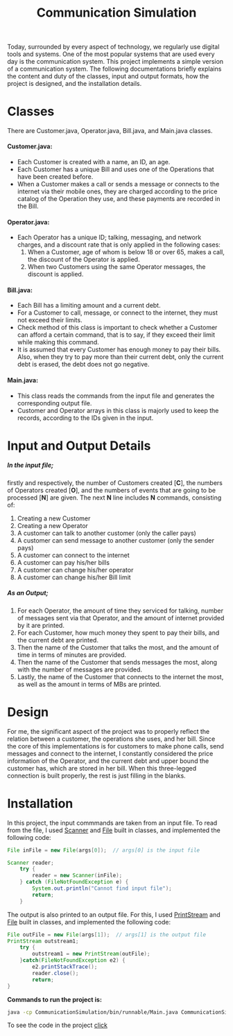 <br /><br />
<div align="center">
<h1 align="center">Communication Simulation</h1>
</div>

<br />
<br />
Today, surrounded by every aspect of technology, we regularly use digital tools and systems. One of the most popular systems that are used every day is the communication system. This project implements a simple version of a communication system. The following documentations briefly explains the content and duty  of the classes, input and output formats, how the project is designed, and the installation details.


# Classes

There are Customer.java, Operator.java, Bill.java, and Main.java classes. 
#### Customer.java:
- Each Customer is created with a name, an ID, an age. 
- Each Customer has a unique Bill and uses one of the Operations that have been created before. 
- When a Customer makes a call or sends a message or connects to the internet via their mobile ones, they are charged according to the price catalog of the Operation they use, and these payments are recorded in the Bill. 

#### Operator.java:
- Each Operator has a unique ID; talking, messaging, and network charges, and a discount rate that is only applied in the following cases: 
    1. When a Customer, age of whom is below 18 or over 65, makes a call, the discount of the Operator is applied. 
    2. When two Customers using the same Operator messages, the discount is applied. 

#### Bill.java:
- Each Bill has a limiting amount and a current debt. 
- For a Customer to call, message, or connect to the internet, they must not exceed their limits. 
- Check method of this class is important to check whether a Customer can afford a certain command, that is to say, if they exceed their limit while making this command.
- It is assumed that every Customer has enough money to pay their bills. Also, when they try to pay more than their current debt, only the current debt is erased, the debt does not go negative. 

#### Main.java:
- This class reads the commands from the input file and generates the corresponding output file. 
- Customer and Operator arrays in this class is majorly used to keep the records, according to the IDs given in the input.


# Input and Output Details
##### **In the input file;**
firstly and respectively, the number of Customers created [**C**], the numbers of Operators created [**O**], and the numbers of events that are going to be processed [**N**] are given. The next **N** line includes **N** commands, consisting of:
1. Creating a new Customer
2. Creating a new Operator
3. A customer can talk to another customer (only the caller pays)
4. A customer can send message to another customer (only the sender pays)
5. A customer can connect to the internet 
6. A customer can pay his/her bills
7. A customer can change his/her operator
8. A customer can change his/her Bill limit 

##### **As an Output;**
1. For each Operator, the amount of time they serviced for talking, number of messages sent via that Operator, and the amount of internet provided by it are printed.
2. For each Customer, how much money they spent to pay their bills, and the current debt are printed.
3. Then the name of the Customer that talks the most, and the amount of time in terms of minutes are provided.
4. Then the name of the Customer that sends messages the most, along with the number of messages are provided.
5. Lastly, the name of the Customer that connects to the internet the most, as well as the amount in terms of MBs are printed.

# Design
For me, the significant aspect of the project was to properly reflect the relation between a customer, the operations she uses, and her bill. Since the core of this implementations is for customers to make phone calls, send messages and connect to the internet, I constantly considered the price information of the Operator, and the current debt and upper bound the customer has, which are stored in her bill. When this three-legged connection is built properly, the rest is just filling in the blanks. 


# Installation
In this project, the input commmands are taken from an input file. To read from the file, I used [Scanner][Scanner] and [File][File] built in classes, and implemented the following code:
```java
File inFile = new File(args[0]);  // args[0] is the input file

Scanner reader;
	try {
		reader = new Scanner(inFile);
	} catch (FileNotFoundException e) {
		System.out.println("Cannot find input file");
		return;
	}
```
The output is also printed to an output file. For this, I used [PrintStream][PrintStream] and [File][File] built in classes, and implemented the following code:
```java
File outFile = new File(args[1]);  // args[1] is the output file
PrintStream outstream1;
	try {
		outstream1 = new PrintStream(outFile);
	}catch(FileNotFoundException e2) {
		e2.printStackTrace();
		reader.close();
	    return;
}
```
**Commands to run the project is:**

```sh
java -cp CommunicationSimulation/bin/runnable/Main.java CommunicationSimulation/src/input.txt CommunicationSimulation/src/output.txt
```
To see the code in the project [click][Main.java]


[//]: # (These are reference links used in the body of this note and get stripped out when the markdown processor does its job. There is no need to format nicely because it shouldn't be seen. Thanks SO - http://stackoverflow.com/questions/4823468/store-comments-in-markdown-syntax)
[File]: <https://docs.oracle.com/javase/7/docs/api/java/io/File.html>
[PrintStream]: <https://docs.oracle.com/javase/7/docs/api/java/io/PrintStream.html>
[Scanner]: <https://docs.oracle.com/javase/7/docs/api/java/util/Scanner.html>
[Main.java]: <https://github.com/ebrarkiziloglu/CommunicationSimulation/blob/master/src/runnable/Main.java>
